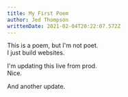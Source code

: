 ```yaml
---
title: My First Poem
author: Jed Thompson
writtenDate: 2021-02-04T20:22:07.572Z
---
```

This is a poem, but I'm not poet.\
I just build websites.

I'm updating this live from prod.\
Nice.

And another update.